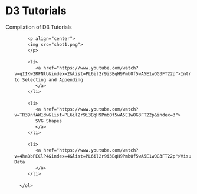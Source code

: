 <!DOCTYPE html>
<html>
   <head>
   </head>
   <body>
      <h1>D3 Tutorials</h1>
      <p>Compilation of D3 Tutorials</p>
      <ol>

         <p align="center">
         <img src="shot1.png">
         </p>
         
         <li>
            <a href="https://www.youtube.com/watch?v=qIIKw2RFNlU&index=2&list=PL6il2r9i3BqH9PmbOf5wA5E1wOG3FT22p">Introduction to Selecting and Appending
            </a>
         </li>

         <li>
            <a href="https://www.youtube.com/watch?v=TR39nfAW1dw&list=PL6il2r9i3BqH9PmbOf5wA5E1wOG3FT22p&index=3">
            SVG Shapes
            </a>
         </li>

         <li>
            <a href="https://www.youtube.com/watch?v=4haBbPEClP4&index=4&list=PL6il2r9i3BqH9PmbOf5wA5E1wOG3FT22p">Visualizing Data
            </a>
         </li>

      </ol>
   </body>
</html>